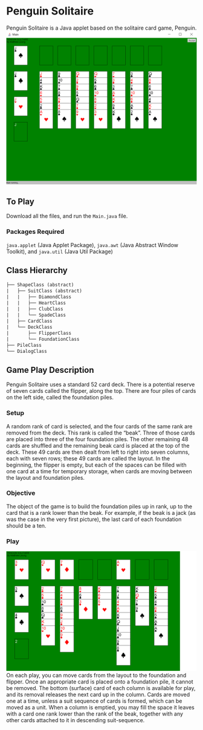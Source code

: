 # Penguin Solitaire

Penguin Solitaire is a Java applet based on the solitaire card game, Penguin.
![Penguin Solitaire Starting](https://github.com/mattleung10/PenguinSolitaire/blob/master/examples/PenguinSolitaire1.png)
## To Play

Download all the files, and run the `Main.java` file.

### Packages Required

`java.applet` (Java Applet Package), `java.awt` (Java Abstract Window Toolkit), and `java.util` (Java Util Package)

## Class Hierarchy

```
├── ShapeClass (abstract)
|   ├── SuitClass (abstract)
|   |   ├── DiamondClass
|   |   ├── HeartClass
|   |   ├── ClubClass
|   |   └── SpadeClass
|   ├── CardClass
|   └── DeckClass
|       ├── FlipperClass
|       └── FoundationClass
├── PileClass
└── DialogClass
```

## Game Play Description
Penguin Solitaire uses a standard 52 card deck. There is a potential reserve of seven cards called the flipper, along the top. There are four piles of cards on the left side, called the foundation piles.
### Setup
A random rank of card is selected, and the four cards of the same rank are removed from the deck. This rank is called the “beak”. Three of those cards are placed into three of the four foundation piles. The other remaining 48 cards are shuffled and the remaining beak card is placed at the top of the deck. These 49 cards are then dealt from left to right into seven columns, each with seven rows; these 49 cards are called the layout. In the beginning, the flipper is empty, but each of the spaces can be filled with one card at a time for temporary storage, when cards are moving between the layout and foundation piles.
### Objective
The object of the game is to build the foundation piles up in rank, up to the card that is a rank lower than the beak. For example, if the beak is a jack (as was the case in the very first picture), the last card of each foundation should be a ten.
### Play
![Penguin Solitaire Play](https://github.com/mattleung10/PenguinSolitaire/blob/master/examples/PenguinSolitaire2.png)
On each play, you can move cards from the layout to the foundation and flipper. Once an appropriate card is placed onto a foundation pile, it cannot be removed. The bottom (surface) card of each column is available for play, and its removal releases the next card up in the column. Cards are moved one at a time, unless a suit sequence of cards is formed, which can be moved as a unit. When a column is emptied, you may fill the space it leaves with a card one rank lower than the rank of the beak, together with any other cards attached to it in descending suit-sequence. 

